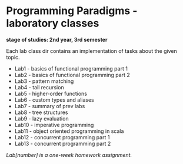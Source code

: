 # Programming Paradigms  - laboratory classes
__stage of studies: 2nd year, 3rd semester__

Each lab class dir contains an implementation of tasks about the given topic.

* Lab1 - basics of functional programming part 1
* Lab2 - basics of functional programming part 2
* Lab3 - pattern matching
* Lab4 - tail recursion
* Lab5 - higher-order functions
* Lab6 - custom types and aliases
* Lab7 - summary of prev labs
* Lab8 - tree structures
* Lab9 - lazy evaluation
* Lab10 - imperative programming
* Lab11 - object oriented programming in scala
* Lab12 - concurrent programming part 1
* Lab13 - concurrent programming part 2

_Lab[number] is a one-week homework assignment._
